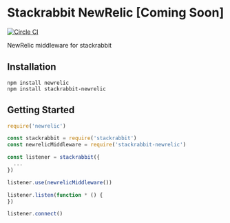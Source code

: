 # Stackrabbit NewRelic [Coming Soon]

[![Circle CI](https://circleci.com/gh/danethurber/stackrabbit-newrelic.svg?style=shield)](https://circleci.com/gh/danethurber/stackrabbit-newrelic)

NewRelic middleware for stackrabbit

## Installation

```
npm install newrelic
npm install stackrabbit-newrelic
```

## Getting Started

```js
require('newrelic')

const stackrabbit = require('stackrabbit')
const newrelicMiddleware = require('stackrabbit-newrelic')

const listener = stackrabbit({
  ...
})

listener.use(newrelicMiddleware())

listener.listen(function * () {
})

listener.connect()
```

